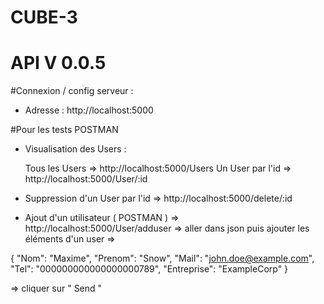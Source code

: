 # CUBE-3
# API V 0.0.5

#Connexion / config serveur :

- Adresse : http://localhost:5000

#Pour les tests POSTMAN
  
- Visualisation des Users :

  Tous les Users => http://localhost:5000/Users
  Un User par l'id => http://localhost:5000/User/:id

- Suppression d'un User par l'id => http://localhost:5000/delete/:id
  
- Ajout d'un utilisateur ( POSTMAN ) => http://localhost:5000/User/adduser => aller dans json puis ajouter les éléments d'un user =>

 {
  "Nom": "Maxime",
  "Prenom": "Snow",
  "Mail": "john.doe@example.com",
  "Tel": "000000000000000000789",
  "Entreprise": "ExampleCorp"
}

=> cliquer sur " Send "
